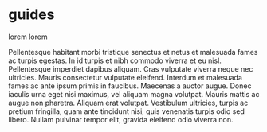 # guides
lorem lorem

Pellentesque habitant morbi tristique senectus et netus et malesuada fames ac turpis egestas. In id turpis et nibh commodo viverra et eu nisl. Pellentesque imperdiet dapibus aliquam. Cras vulputate viverra neque nec ultricies. Mauris consectetur vulputate eleifend. Interdum et malesuada fames ac ante ipsum primis in faucibus. Maecenas a auctor augue. Donec iaculis urna eget nisi maximus, vel aliquam magna volutpat. Mauris mattis ac augue non pharetra. Aliquam erat volutpat. Vestibulum ultricies, turpis ac pretium fringilla, quam ante tincidunt nisi, quis venenatis turpis odio sed libero. Nullam pulvinar tempor elit, gravida eleifend odio viverra non.
